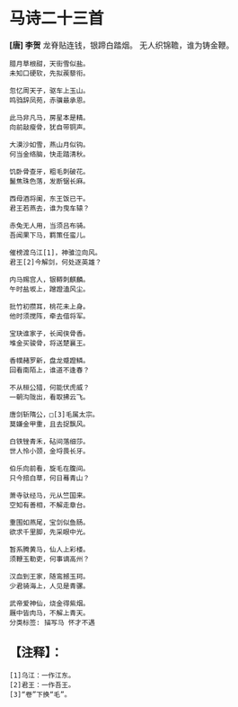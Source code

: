 # 马诗二十三首

**[唐] 李贺**
    龙脊贴连钱，银蹄白踏烟。
    无人织锦韂，谁为铸金鞭。

    腊月草根甜，天街雪似盐。
    未知口硬软，先拟蒺藜衔。

    忽忆周天子，驱车上玉山。
    鸣驺辞凤苑，赤骥最承恩。

    此马非凡马，房星本是精。
    向前敲瘦骨，犹自带铜声。

    大漠沙如雪，燕山月似钩。
    何当金络脑，快走踏清秋。

    饥卧骨查牙，粗毛刺破花。
    鬣焦珠色落，发断锯长麻。

    西母酒将阑，东王饭已干。
    君王若燕去，谁为曳车辕？

    赤兔无人用，当须吕布骑。
    吾闻果下马，羁策任蛮儿。

    催榜渡乌江[1]，神骓泣向风。
    君王[2]今解剑，何处逐英雄？

    内马赐宫人，银鞯刺麒麟。
    午时盐坂上，蹭蹬溘风尘。

    批竹初攒耳，桃花未上身。
    他时须搅阵，牵去借将军。

    宝玦谁家子，长闻侠骨香。
    堆金买骏骨，将送楚襄王。

    香幞赭罗新，盘龙蹙蹬鳞。
    回看南陌上，谁道不逢春？

    不从桓公猎，何能伏虎威？
    一朝沟陇出，看取拂云飞。

    唐剑斩隋公，□[3]毛属太宗。
    莫嫌金甲重，且去捉飘风。

    白铁锉青禾，砧间落细莎。
    世人怜小颈，金埒畏长牙。

    伯乐向前看，旋毛在腹间。
    只今掊白草，何日蓦青山？

    萧寺驮经马，元从竺国来。
    空知有善相，不解走章台。

    重围如燕尾，宝剑似鱼肠。
    欲求千里脚，先采眼中光。

    暂系腾黄马，仙人上彩楼。
    须鞭玉勒吏，何事谪高州？

    汉血到王家，随鸾撼玉珂。
    少君骑海上，人见是青骡。

    武帝爱神仙，烧金得紫烟。
    厩中皆肉马，不解上青天。
    分类标签: 描写马 怀才不遇
【注释】：
--
    [1]乌江：一作江东。
    [2]君王：一作吾王。
    [3]“卷”下换“毛”。

